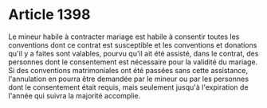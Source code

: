 # Article 1398

Le mineur habile à contracter mariage est habile à consentir toutes les conventions dont ce contrat est susceptible et les conventions et donations qu'il y a faites sont valables, pourvu qu'il ait été assisté, dans le contrat, des personnes dont le consentement est nécessaire pour la validité du mariage.   Si des conventions matrimoniales ont été passées sans cette assistance, l'annulation en pourra être demandée par le mineur ou par les personnes dont le consentement était requis, mais seulement jusqu'à l'expiration de l'année qui suivra la majorité accomplie.